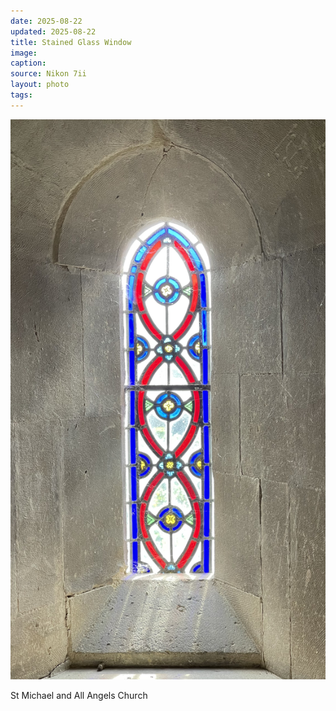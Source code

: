 ```yaml
---
date: 2025-08-22
updated: 2025-08-22
title: Stained Glass Window
image:
caption:
source: Nikon 7ii
layout: photo
tags:
---
```


![Clifton Hampden Church](/uploads/IMG_1344.jpeg)

St Michael and All Angels Church